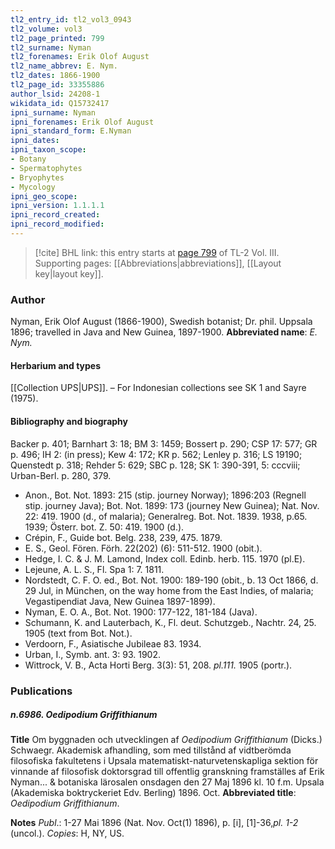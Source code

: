 ```yaml
---
tl2_entry_id: tl2_vol3_0943
tl2_volume: vol3
tl2_page_printed: 799
tl2_surname: Nyman
tl2_forenames: Erik Olof August
tl2_name_abbrev: E. Nym.
tl2_dates: 1866-1900
tl2_page_id: 33355886
author_lsid: 24208-1
wikidata_id: Q15732417
ipni_surname: Nyman
ipni_forenames: Erik Olof August
ipni_standard_form: E.Nyman
ipni_dates: 
ipni_taxon_scope: 
- Botany
- Spermatophytes
- Bryophytes
- Mycology
ipni_geo_scope: 
ipni_version: 1.1.1.1
ipni_record_created: 
ipni_record_modified:
---
```



> [!cite] BHL link: this entry starts at [page 799](https://www.biodiversitylibrary.org/page/33355886) of TL-2 Vol. III.
> Supporting pages: [[Abbreviations|abbreviations]], [[Layout key|layout key]].

### Author

Nyman, Erik Olof August (1866-1900), Swedish botanist; Dr. phil. Uppsala 1896; travelled in Java and New Guinea, 1897-1900. 
**Abbreviated name**: *E. Nym.*

#### Herbarium and types

[[Collection UPS|UPS]]. – For Indonesian collections see SK 1 and Sayre (1975).

#### Bibliography and biography

Backer p. 401; Barnhart 3: 18; BM 3: 1459; Bossert p. 290; CSP 17: 577; GR p. 496; IH 2: (in press); Kew 4: 172; KR p. 562; Lenley p. 316; LS 19190; Quenstedt p. 318; Rehder 5: 629; SBC p. 128; SK 1: 390-391, 5: cccviii; Urban-Berl. p. 280, 379.
- Anon., Bot. Not. 1893: 215 (stip. journey Norway); 1896:203 (Regnell stip. journey Java); Bot. Not. 1899: 173 (journey New Guinea); Nat. Nov. 22: 419. 1900 (d., of malaria); Generalreg. Bot. Not. 1839. 1938, p.65. 1939; Österr. bot. Z. 50: 419. 1900 (d.).
- Crépin, F., Guide bot. Belg. 238, 239, 475. 1879.
- E. S., Geol. Fören. Förh. 22(202) (6): 511-512. 1900 (obit.).
- Hedge, I. C. & J. M. Lamond, Index coll. Edinb. herb. 115. 1970 (pl.E).
- Lejeune, A. L. S., Fl. Spa 1: 7. 1811.
- Nordstedt, C. F. O. ed., Bot. Not. 1900: 189-190 (obit., b. 13 Oct 1866, d. 29 Jul, in München, on the way home from the East Indies, of malaria; Vegastipendiat Java, New Guinea 1897-1899).
- Nyman, E. O. A., Bot. Not. 1900: 177-122, 181-184 (Java).
- Schumann, K. and Lauterbach, K., Fl. deut. Schutzgeb., Nachtr. 24, 25. 1905 (text from Bot. Not.).
- Verdoorn, F., Asiatische Jubileae 83. 1934.
- Urban, I., Symb. ant. 3: 93. 1902.
- Wittrock, V. B., Acta Horti Berg. 3(3): 51, 208. *pl.111.* 1905 (portr.).

### Publications

##### n.6986. Oedipodium Griffithianum

**Title**
Om byggnaden och utvecklingen af *Oedipodium Griffithianum* (Dicks.) Schwaegr. Akademisk afhandling, som med tillstånd af vidtberömda filosofiska fakultetens i Upsala matematiskt-naturvetenskapliga sektion för vinnande af filosofisk doktorsgrad till offentlig granskning framställes af Erik Nyman... & botaniska lärosalen onsdagen den 27 Maj 1896 kl. 10 f.m. Upsala (Akademiska boktryckeriet Edv. Berling) 1896. Oct.
**Abbreviated title**: *Oedipodium Griffithianum*.

**Notes**
*Publ*.: 1-27 Mai 1896 (Nat. Nov. Oct(1) 1896), p. \[i\], \[1\]-36,*pl. 1-2* (uncol.). *Copies*: H, NY, US.

